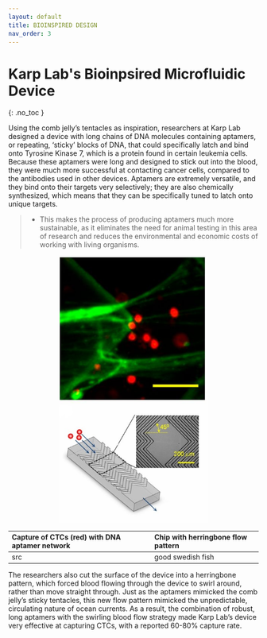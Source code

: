 ```yaml
---
layout: default
title: BIOINSPIRED DESIGN
nav_order: 3
---
```


# Karp Lab's Bioinpsired Microfluidic Device 
{: .no_toc }

Using the comb jelly’s tentacles as inspiration, researchers at Karp Lab designed a device with long chains of DNA molecules containing aptamers, or repeating, ‘sticky’ blocks of DNA, that could specifically latch and bind onto Tyrosine Kinase 7, which is a protein found in certain leukemia cells. Because these aptamers were long and designed to stick out into the blood, they were much more successful at contacting cancer cells, compared to the antibodies used in other devices. Aptamers are extremely versatile, and they bind onto their targets very selectively; they are also chemically synthesized, which means that they can be specifically tuned to latch onto unique targets. 
> -	This makes the process of producing aptamers much more sustainable, as it eliminates the need for animal testing in this area of research and reduces the environmental and economic costs of working with living organisms. 
<p align="middle">
  <img src="/captured_cells.PNG" width="300" hspace="20" />
  <img src="/device_mod.jpg" width="300" /> 
</p>

| Capture of CTCs (red) with DNA aptamer network | Chip with herringbone flow pattern | 
|:-----------------------------------------------|:---------------------------------- |
| src                                            | good swedish fish                  |

The researchers also cut the surface of the device into a herringbone pattern, which forced blood flowing through the device to swirl around, rather than move straight through. Just as the aptamers mimicked the comb jelly’s sticky tentacles, this new flow pattern mimicked the unpredictable, circulating nature of ocean currents. As a result, the combination of robust, long aptamers with the swirling blood flow strategy made Karp Lab’s device very effective at capturing CTCs, with a reported 60-80% capture rate.   
